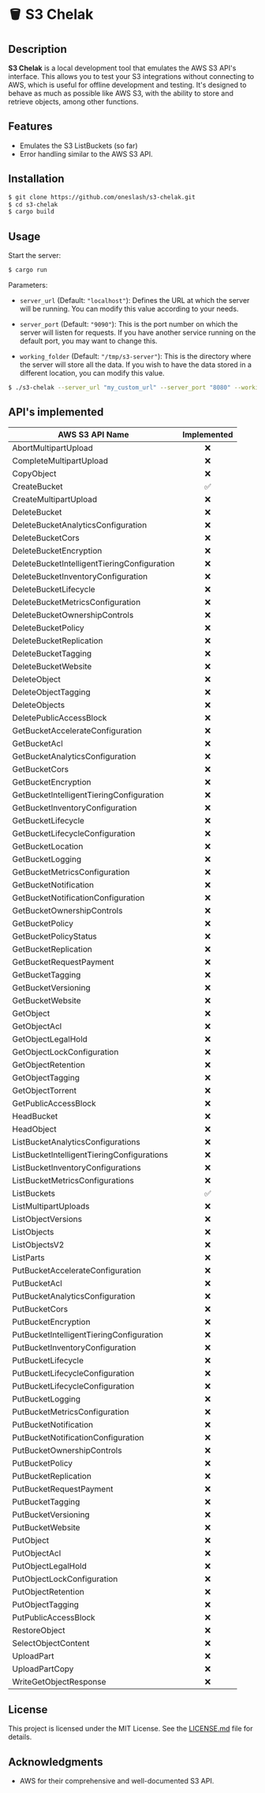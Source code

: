 # 🪣 S3 Chelak

## Description

**S3 Chelak** is a local development tool that emulates the AWS S3 API's interface. This allows you to test your S3 integrations without connecting to AWS, which is useful for offline development and testing. It's designed to behave as much as possible like AWS S3, with the ability to store and retrieve objects, among other functions.

## Features

- Emulates the S3 ListBuckets (so far)
- Error handling similar to the AWS S3 API.

## Installation

```bash
$ git clone https://github.com/oneslash/s3-chelak.git
$ cd s3-chelak
$ cargo build
```

## Usage

Start the server:

```bash
$ cargo run
```

Parameters:

- `server_url` (Default: `"localhost"`): Defines the URL at which the server will be running. You can modify this value according to your needs.

- `server_port` (Default: `"9090"`): This is the port number on which the server will listen for requests. If you have another service running on the default port, you may want to change this.
- `working_folder` (Default: `"/tmp/s3-server"`): This is the directory where the server will store all the data. If you wish to have the data stored in a different location, you can modify this value.

```bash
$ ./s3-chelak --server_url "my_custom_url" --server_port "8080" --working_folder "/path/to/my/folder"
```

## API's implemented

| AWS S3 API Name                             |    Implemented     |
| ------------------------------------------- | :----------------: |
| AbortMultipartUpload                        |        :x:         |
| CompleteMultipartUpload                     |        :x:         |
| CopyObject                                  |        :x:         |
| CreateBucket                                | :white_check_mark: |
| CreateMultipartUpload                       |        :x:         |
| DeleteBucket                                |        :x:         |
| DeleteBucketAnalyticsConfiguration          |        :x:         |
| DeleteBucketCors                            |        :x:         |
| DeleteBucketEncryption                      |        :x:         |
| DeleteBucketIntelligentTieringConfiguration |        :x:         |
| DeleteBucketInventoryConfiguration          |        :x:         |
| DeleteBucketLifecycle                       |        :x:         |
| DeleteBucketMetricsConfiguration            |        :x:         |
| DeleteBucketOwnershipControls               |        :x:         |
| DeleteBucketPolicy                          |        :x:         |
| DeleteBucketReplication                     |        :x:         |
| DeleteBucketTagging                         |        :x:         |
| DeleteBucketWebsite                         |        :x:         |
| DeleteObject                                |        :x:         |
| DeleteObjectTagging                         |        :x:         |
| DeleteObjects                               |        :x:         |
| DeletePublicAccessBlock                     |        :x:         |
| GetBucketAccelerateConfiguration            |        :x:         |
| GetBucketAcl                                |        :x:         |
| GetBucketAnalyticsConfiguration             |        :x:         |
| GetBucketCors                               |        :x:         |
| GetBucketEncryption                         |        :x:         |
| GetBucketIntelligentTieringConfiguration    |        :x:         |
| GetBucketInventoryConfiguration             |        :x:         |
| GetBucketLifecycle                          |        :x:         |
| GetBucketLifecycleConfiguration             |        :x:         |
| GetBucketLocation                           |        :x:         |
| GetBucketLogging                            |        :x:         |
| GetBucketMetricsConfiguration               |        :x:         |
| GetBucketNotification                       |        :x:         |
| GetBucketNotificationConfiguration          |        :x:         |
| GetBucketOwnershipControls                  |        :x:         |
| GetBucketPolicy                             |        :x:         |
| GetBucketPolicyStatus                       |        :x:         |
| GetBucketReplication                        |        :x:         |
| GetBucketRequestPayment                     |        :x:         |
| GetBucketTagging                            |        :x:         |
| GetBucketVersioning                         |        :x:         |
| GetBucketWebsite                            |        :x:         |
| GetObject                                   |        :x:         |
| GetObjectAcl                                |        :x:         |
| GetObjectLegalHold                          |        :x:         |
| GetObjectLockConfiguration                  |        :x:         |
| GetObjectRetention                          |        :x:         |
| GetObjectTagging                            |        :x:         |
| GetObjectTorrent                            |        :x:         |
| GetPublicAccessBlock                        |        :x:         |
| HeadBucket                                  |        :x:         |
| HeadObject                                  |        :x:         |
| ListBucketAnalyticsConfigurations           |        :x:         |
| ListBucketIntelligentTieringConfigurations  |        :x:         |
| ListBucketInventoryConfigurations           |        :x:         |
| ListBucketMetricsConfigurations             |        :x:         |
| ListBuckets                                 | :white_check_mark: |
| ListMultipartUploads                        |        :x:         |
| ListObjectVersions                          |        :x:         |
| ListObjects                                 |        :x:         |
| ListObjectsV2                               |        :x:         |
| ListParts                                   |        :x:         |
| PutBucketAccelerateConfiguration            |        :x:         |
| PutBucketAcl                                |        :x:         |
| PutBucketAnalyticsConfiguration             |        :x:         |
| PutBucketCors                               |        :x:         |
| PutBucketEncryption                         |        :x:         |
| PutBucketIntelligentTieringConfiguration    |        :x:         |
| PutBucketInventoryConfiguration             |        :x:         |
| PutBucketLifecycle                          |        :x:         |
| PutBucketLifecycleConfiguration             |        :x:         |
| PutBucketLifecycleConfiguration             |        :x:         |
| PutBucketLogging                            |        :x:         |
| PutBucketMetricsConfiguration               |        :x:         |
| PutBucketNotification                       |        :x:         |
| PutBucketNotificationConfiguration          |        :x:         |
| PutBucketOwnershipControls                  |        :x:         |
| PutBucketPolicy                             |        :x:         |
| PutBucketReplication                        |        :x:         |
| PutBucketRequestPayment                     |        :x:         |
| PutBucketTagging                            |        :x:         |
| PutBucketVersioning                         |        :x:         |
| PutBucketWebsite                            |        :x:         |
| PutObject                                   |        :x:         |
| PutObjectAcl                                |        :x:         |
| PutObjectLegalHold                          |        :x:         |
| PutObjectLockConfiguration                  |        :x:         |
| PutObjectRetention                          |        :x:         |
| PutObjectTagging                            |        :x:         |
| PutPublicAccessBlock                        |        :x:         |
| RestoreObject                               |        :x:         |
| SelectObjectContent                         |        :x:         |
| UploadPart                                  |        :x:         |
| UploadPartCopy                              |        :x:         |
| WriteGetObjectResponse                      |        :x:         |

## License

This project is licensed under the MIT License. See the [LICENSE.md](https://chat.openai.com/LICENSE.md) file for details.

## Acknowledgments

- AWS for their comprehensive and well-documented S3 API.